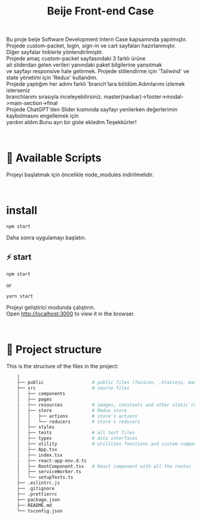 <h1 align="center">Beije Front-end Case</h1>

<br />

Bu proje beije Software Development Intern Case kapsamında yapılmıştır.\
Projede custom-packet, login, sign-in ve cart sayfaları hazırlanmıştır.\
Diğer sayfalar linklerle yönlendirilmiştir.\
Projede amaç custom-packet sayfasındaki 3 farklı ürüne\
ait sliderdan gelen verileri yanındaki paket bilgilerine yansıtmak\
ve sayfayı responsive hale getirmek.
Projede stillendirme için 'Tailwind' ve state yönetimi için 'Redux' kullandım.\
Projede yaptığım her adımı farklı 'branch'lara böldüm.Adımlarımı izlemek isterseniz\
branchlarımı sırasıyla inceleyebilirsiniz. master(navbar)->footer->modal->main-section->final\
Projede ChatGPT'den Slider kısmında sayfayı yenilerken değerlerimin kaybolmasını engellemek için\
yardım aldım.Bunu ayrı bir giste ekledim.Teşekkürler!

<br />

# 🚀 Available Scripts

Projeyi başlatmak için öncelikle node_modules indirilmelidir.

<br />

# install

```
npm start
```
Daha sonra uygulamayı başlatın.

## ⚡️ start

```
npm start
```

or

```
yarn start
```

Projeyi geliştirici modunda çalıştırın.\
Open [http://localhost:3000](http://localhost:3000) to view it in the browser.

<br />

# 🧬 Project structure

This is the structure of the files in the project:

```sh
    │
    ├── public                  # public files (favicon, .htaccess, manifest, ...)
    ├── src                     # source files
    │   ├── components
    │   ├── pages
    │   ├── resources           # images, constants and other static resources
    │   ├── store               # Redux store
    │   │   ├── actions         # store's actions
    │   │   └── reducers        # store's reducers
    │   ├── styles
    │   ├── tests               # all test files
    │   ├── types               # data interfaces
    │   ├── utility             # utilities functions and custom components
    │   ├── App.tsx
    │   ├── index.tsx
    │   ├── react-app-env.d.ts
    │   ├── RootComponent.tsx   # React component with all the routes
    │   ├── serviceWorker.ts
    │   └── setupTests.ts
    ├── .eslintrc.js
    ├── .gitignore
    ├── .prettierrc
    ├── package.json
    ├── README.md
    └── tsconfig.json
```


